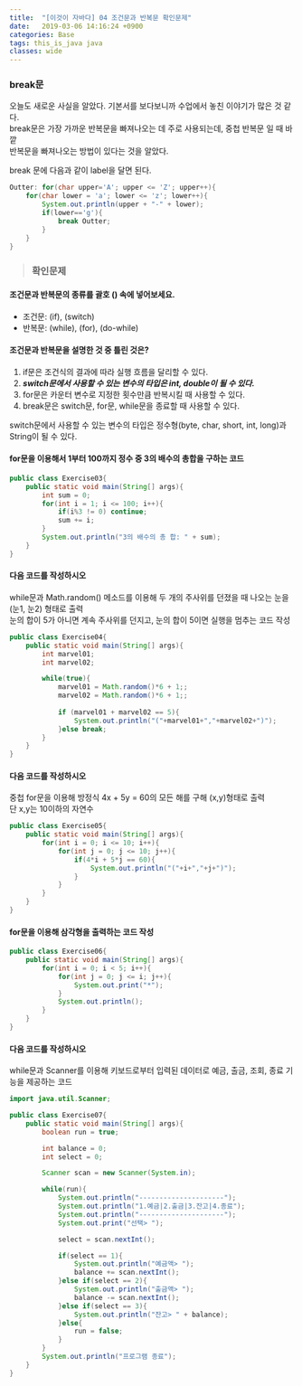 ```yaml
---
title:  "[이것이 자바다] 04 조건문과 반복문 확인문제"
date:   2019-03-06 14:16:24 +0900
categories: Base
tags: this_is_java java
classes: wide
---
```


### break문

오늘도 새로운 사실을 알았다. 기본서를 보다보니까 수업에서 놓친 이야기가 많은 것 같다.  
break문은 가장 가까운 반복문을 빠져나오는 데 주로 사용되는데, 중첩 반복문 일 때 바깥  
반복문을 빠져나오는 방법이 있다는 것을 알았다.  
  
break 문에 다음과 같이 label을 달면 된다.  

```java
Outter: for(char upper='A'; upper <= 'Z'; upper++){
	for(char lower = 'a'; lower <= 'z'; lower++){
		System.out.println(upper + "-" + lower);
		if(lower=='g'){
			break Outter;
		}
	}
}
```

> ### 확인문제

#### 조건문과 반복문의 종류를 괄호 () 속에 넣어보세요.

- 조건문: (if), (switch)
- 반복문: (while), (for), (do-while)

#### 조건문과 반복문을 설명한 것 중 틀린 것은?

1. if문은 조건식의 결과에 따라 실행 흐름을 달리할 수 있다.
2. **_switch문에서 사용할 수 있는 변수의 타입은 int, double이 될 수 있다._**
3. for문은 카운터 변수로 지정한 횟수만큼 반복시킬 때 사용할 수 있다.
4. break문은 switch문, for문, while문을 종료할 때 사용할 수 있다.

switch문에서 사용할 수 있는 변수의 타입은 정수형(byte, char, short, int, long)과 String이 될 수 있다.
  
#### for문을 이용해서 1부터 100까지 정수 중 3의 배수의 총합을 구하는 코드

```java
public class Exercise03{
	public static void main(String[] args){
		int sum = 0;
		for(int i = 1; i <= 100; i++){
			if(i%3 != 0) continue;
			sum += i;
		}
		System.out.println("3의 배수의 총 합: " + sum);
	}
}
```

#### 다음 코드를 작성하시오

while문과 Math.random() 메소드를 이용해 두 개의 주사위를 던졌을 때 나오는 눈을 (눈1, 눈2) 형태로 출력  
눈의 합이 5가 아니면 계속 주사위를 던지고, 눈의 합이 5이면 실행을 멈추는 코드 작성

```java
public class Exercise04{
	public static void main(String[] args){
		int marvel01;
		int marvel02;

		while(true){
			marvel01 = Math.random()*6 + 1;;
			marvel02 = Math.random()*6 + 1;;
			
			if (marvel01 + marvel02 == 5){
				System.out.println("("+marvel01+","+marvel02+")");
			}else break;
		}
	}
}
```

#### 다음 코드를 작성하시오

중첩 for문을 이용해 방정식 4x + 5y = 60의 모든 해를 구해 (x,y)형태로 출력  
단 x,y는 10이하의 자연수

```java
public class Exercise05{
	public static void main(String[] args){
		for(int i = 0; i <= 10; i++){
			for(int j = 0; j <= 10; j++){
				if(4*i + 5*j == 60){
					System.out.println("("+i+","+j+")");
				}
			}
		}
	}
}
```

#### for문을 이용해 삼각형을 출력하는 코드 작성

```java
public class Exercise06{
	public static void main(String[] args){
		for(int i = 0; i < 5; i++){
			for(int j = 0; j <= i; j++){
				System.out.print("*");
			}
			System.out.println();
		}
	}
}
```

#### 다음 코드를 작성하시오

while문과 Scanner를 이용해 키보드로부터 입력된 데이터로 예금, 출금, 조회, 종료 기능을 제공하는 코드  

```java
import java.util.Scanner;

public class Exercise07{
	public static void main(String[] args){
		boolean run = true;

		int balance = 0;
		int select = 0;

		Scanner scan = new Scanner(System.in);

		while(run){
			System.out.println("---------------------");
			System.out.println("1.예금|2.출금|3.잔고|4.종료");
			System.out.println("---------------------");
			System.out.print("선택> ");

			select = scan.nextInt();

			if(select == 1){	
				System.out.println("예금액> ");
				balance += scan.nextInt();
			}else if(select == 2){
				System.out.println("출금액> ");
				balance -= scan.nextInt();
			}else if(select == 3){
				System.out.println("잔고> " + balance);
			}else{
				run = false;
			}
		}
		System.out.println("프로그램 종료");
	}
}
```
